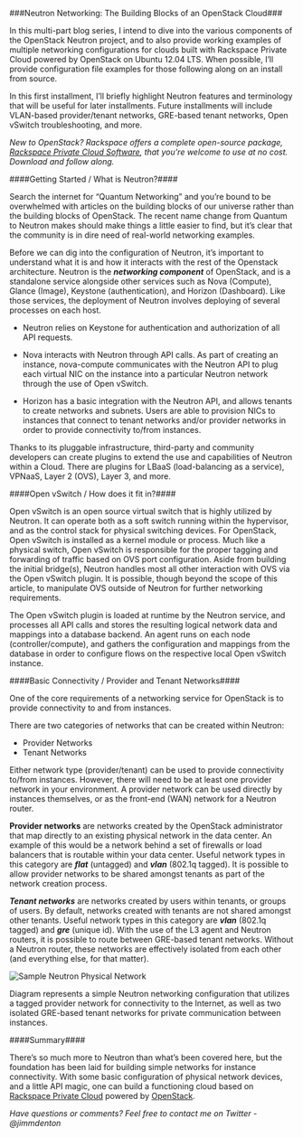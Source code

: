 ###Neutron Networking: The Building Blocks of an OpenStack Cloud###

In this multi-part blog series, I intend to dive into the various components of the OpenStack Neutron project, and to also provide working examples of multiple networking configurations for clouds built with Rackspace Private Cloud powered by OpenStack on Ubuntu 12.04 LTS. When possible, I’ll provide configuration file examples for those following along on an install from source.

In this first installment, I’ll briefly highlight Neutron features and terminology that will be useful for later installments. Future installments will include VLAN-based provider/tenant networks, GRE-based tenant networks, Open vSwitch troubleshooting, and more.

_New to OpenStack? Rackspace offers a complete open-source package, [Rackspace Private Cloud Software](http://www.rackspace.com/cloud/private/), that you're welcome to use at no cost. Download and follow along._


####Getting Started / What is Neutron?####

Search the internet for “Quantum Networking” and you’re bound to be overwhelmed with articles on the building blocks of our universe rather than the building blocks of OpenStack. The recent name change from Quantum to Neutron makes should make things a little easier to find, but it’s clear that the community is in dire need of real-world networking examples.

Before we can dig into the configuration of Neutron, it’s important to understand what it is and how it interacts with the rest of the Openstack architecture. Neutron is the ***networking component*** of OpenStack, and is a standalone service alongside other services such as Nova (Compute), Glance (Image), Keystone (authentication), and Horizon (Dashboard). Like those services, the deployment of Neutron involves deploying of several processes on each host.

- Neutron relies on Keystone for authentication and authorization of all API requests.

- Nova interacts with Neutron through API calls. As part of creating an instance, nova-compute communicates with the Neutron API to plug each virtual NIC on the instance into a particular Neutron network through the use of Open vSwitch.

- Horizon has a basic integration with the Neutron API, and allows tenants to create networks and subnets. Users are able to provision NICs to instances that connect to tenant networks and/or provider networks in order to provide connectivity to/from instances.

Thanks to its pluggable infrastructure, third-party and community developers can create plugins to extend the use and capabilities of Neutron within a Cloud. There are plugins for LBaaS (load-balancing as a service), VPNaaS, Layer 2 (OVS), Layer 3, and more.

####Open vSwitch / How does it fit in?####

Open vSwitch is an open source virtual switch that is highly utilized by Neutron. It can operate both as a soft switch running within the hypervisor, and as the control stack for physical switching devices. 
For OpenStack, Open vSwitch is installed as a kernel module or process. Much like a physical switch, Open vSwitch is responsible for the proper tagging and forwarding of traffic based on OVS port configuration. Aside from building the initial bridge(s), Neutron handles most all other interaction with OVS via the Open vSwitch plugin. It is possible, though beyond the scope of this article, to manipulate OVS outside of Neutron for further networking requirements.

The Open vSwitch plugin is loaded at runtime by the Neutron service, and processes all API calls and stores the resulting logical network data and mappings into a database backend. An agent runs on each node (controller/compute), and gathers the configuration and mappings from the database in order to configure flows on the respective local Open vSwitch instance. 


####Basic Connectivity / Provider and Tenant Networks####

One of the core requirements of a networking service for OpenStack is to provide connectivity to and from instances.

There are two categories of networks that can be created within Neutron:
 
- Provider Networks
- Tenant Networks

Either network type (provider/tenant) can be used to provide connectivity to/from instances. However, there will need to be at least one provider network in your environment. A provider network can be used directly by instances themselves, or as the front-end (WAN) network for a Neutron router.

**Provider networks** are networks created by the OpenStack administrator that map directly to an existing physical network in the data center. An example of this would be a network behind a set of firewalls or load balancers that is routable within your data center. Useful network types in this category are ***flat*** (untagged) and ***vlan*** (802.1q tagged). It is possible to allow provider networks to be shared amongst tenants as part of the network creation process.

***Tenant networks*** are networks created by users within tenants, or groups of users. By default, networks created with tenants are not shared amongst other tenants. Useful network types in this category are ***vlan*** (802.1q tagged) and ***gre*** (unique id). With the use of the L3 agent and Neutron routers, it is possible to route between GRE-based tenant networks. Without a Neutron router, these networks are effectively isolated from each other (and everything else, for that matter).

![Sample Neutron Physical Network](http://i.imgur.com/JfIkzIS.png "Sample Neutron Physical Network")

Diagram represents a simple Neutron networking configuration that utilizes a tagged provider network for connectivity to the Internet, as well as two isolated GRE-based tenant networks for private communication between instances.

####Summary####

There’s so much more to Neutron than what’s been covered here, but the foundation has been laid for building simple networks for instance connectivity. With some basic configuration of physical network devices, and a little API magic, one can build a functioning cloud based on [Rackspace Private Cloud](http://www.rackspace.com/cloud/private/) powered by [OpenStack](http://www.openstack.org).


_Have questions or comments? Feel free to contact me on Twitter - @jimmdenton_
